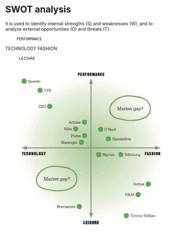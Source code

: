 
# SWOT analysis
it is used to identify internal strengths (S) and weaknesses (W), and to analyze external opportunities (O) and threats (T).


         PERFORMANCE

TECHNOLOGY     FASHION

          LEISURE
![gap](https://github.com/hiro-9999/blog/blob/master/.%E5%85%83%E5%AE%87%E5%AE%99/%E5%8C%BA%E5%9D%97%E9%93%BE/shopify/%E3%82%B9%E3%82%AF%E3%83%AA%E3%83%BC%E3%83%B3%E3%82%B7%E3%83%A7%E3%83%83%E3%83%88%202022-07-14%2022.52.51.png)
